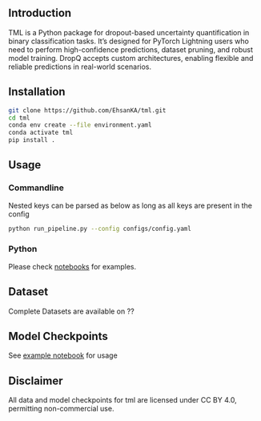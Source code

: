 ## Introduction

<!-- DropQ -->

TML is a Python package for dropout-based uncertainty quantification in binary classification tasks. It’s designed for PyTorch Lightning users who need to perform high-confidence predictions, dataset pruning, and robust model training. DropQ accepts custom architectures, enabling flexible and reliable predictions in real-world scenarios.


## Installation

<!-- the environment was created with this:
`conda env export --from-history > environment.yaml`
Note: consider removing the prefix line in the `environment.yaml` -->

```bash
git clone https://github.com/EhsanKA/tml.git
cd tml
conda env create --file environment.yaml
conda activate tml
pip install .
```


<!-- ## Installation

```bash
pip install git+https://github.com/EhsanKA/tml.git

``` -->


<!-- For contribution please install in dev mode and use pre-commit
```bash
yes | conda create --name pika python=3.10
conda activate pika
pip install -e ".[dev]"
pre-commit install
``` -->

## Usage

### Commandline


Nested keys can be parsed as below as long as all keys are present in the config
```bash
python run_pipeline.py --config configs/config.yaml
```

### Python

Please check [notebooks](?) for examples.


## Dataset

Complete Datasets are available on ??

## Model Checkpoints 
See [example notebook]() for usage

## Disclaimer

All data and model checkpoints for tml are licensed under CC BY 4.0, permitting non-commercial use.